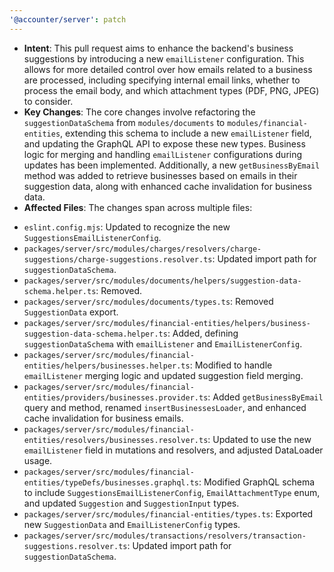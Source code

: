 ```yaml
---
'@accounter/server': patch
---
```


- **Intent**: This pull request aims to enhance the backend's business suggestions by introducing a
  new `emailListener` configuration. This allows for more detailed control over how emails related
  to a business are processed, including specifying internal email links, whether to process the
  email body, and which attachment types (PDF, PNG, JPEG) to consider.
- **Key Changes**: The core changes involve refactoring the `suggestionDataSchema` from
  `modules/documents` to `modules/financial-entities`, extending this schema to include a new
  `emailListener` field, and updating the GraphQL API to expose these new types. Business logic for
  merging and handling `emailListener` configurations during updates has been implemented.
  Additionally, a new `getBusinessByEmail` method was added to retrieve businesses based on emails
  in their suggestion data, along with enhanced cache invalidation for business data.
- **Affected Files**: The changes span across multiple files:

* `eslint.config.mjs`: Updated to recognize the new `SuggestionsEmailListenerConfig`.
* `packages/server/src/modules/charges/resolvers/charge-suggestions/charge-suggestions.resolver.ts`:
  Updated import path for `suggestionDataSchema`.
* `packages/server/src/modules/documents/helpers/suggestion-data-schema.helper.ts`: Removed.
* `packages/server/src/modules/documents/types.ts`: Removed `SuggestionData` export.
* `packages/server/src/modules/financial-entities/helpers/business-suggestion-data-schema.helper.ts`:
  Added, defining `suggestionDataSchema` with `emailListener` and `EmailListenerConfig`.
* `packages/server/src/modules/financial-entities/helpers/businesses.helper.ts`: Modified to handle
  `emailListener` merging logic and updated suggestion field merging.
* `packages/server/src/modules/financial-entities/providers/businesses.provider.ts`: Added
  `getBusinessByEmail` query and method, renamed `insertBusinessesLoader`, and enhanced cache
  invalidation for business emails.
* `packages/server/src/modules/financial-entities/resolvers/businesses.resolver.ts`: Updated to use
  the new `emailListener` field in mutations and resolvers, and adjusted DataLoader usage.
* `packages/server/src/modules/financial-entities/typeDefs/businesses.graphql.ts`: Modified GraphQL
  schema to include `SuggestionsEmailListenerConfig`, `EmailAttachmentType` enum, and updated
  `Suggestion` and `SuggestionInput` types.
* `packages/server/src/modules/financial-entities/types.ts`: Exported new `SuggestionData` and
  `EmailListenerConfig` types.
* `packages/server/src/modules/transactions/resolvers/transaction-suggestions.resolver.ts`: Updated
  import path for `suggestionDataSchema`.
